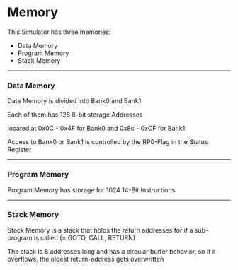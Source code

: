 # Memory

This Simulator has three memories:

* Data Memory
* Program Memory
* Stack Memory

---

### Data Memory

Data Memory is divided into Bank0 and Bank1

Each of them has 128 8-bit storage Addresses

located at 0x0C - 0x4F for Bank0 and 0x8c - 0xCF for Bank1

Access to Bank0 or Bank1 is controlled by the RP0-Flag in the Status Register

---

### Program Memory

Program Memory has storage for 1024 14-Bit Instructions

---

### Stack Memory

Stack Memory is a stack that holds the return addresses for if a sub-program is called (= GOTO, CALL, RETURN)

The stack is 8 addresses long and has a circular buffer behavior, so if it overflows, the oldest return-address gets overwritten